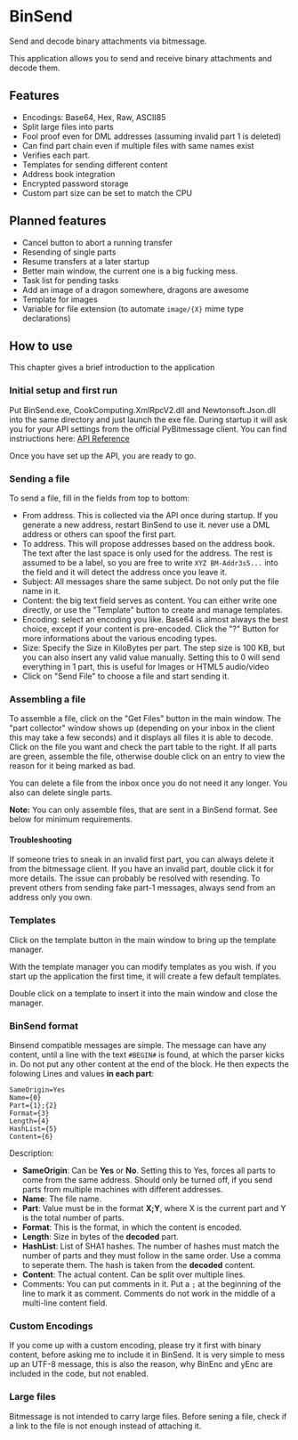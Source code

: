 BinSend
=======

Send and decode binary attachments via bitmessage.

This application allows you to send and receive binary attachments and decode them.

## Features
* Encodings: Base64, Hex, Raw, ASCII85
* Split large files into parts
* Fool proof even for DML addresses (assuming invalid part 1 is deleted)
* Can find part chain even if multiple files with same names exist
* Verifies each part.
* Templates for sending different content
* Address book integration
* Encrypted password storage
* Custom part size can be set to match the CPU

## Planned features
* Cancel button to abort a running transfer
* Resending of single parts
* Resume transfers at a later startup
* Better main window, the current one is a big fucking mess.
* Task list for pending tasks
* Add an image of a dragon somewhere, dragons are awesome
* Template for images
* Variable for file extension (to automate `image/{X}` mime type declarations)

## How to use
This chapter gives a brief introduction to the application

### Initial setup and first run
Put BinSend.exe, CookComputing.XmlRpcV2.dll and Newtonsoft.Json.dll
into the same directory and just launch the exe file.
During startup it will ask you for your API settings
from the official PyBitmessage client.
You can find instriuctions here: [API Reference](https://bitmessage.org/wiki/API)

Once you have set up the API, you are ready to go.

### Sending a file
To send a file, fill in the fields from top to bottom:

* From address. This is collected via the API once during startup. If you generate a new address, restart BinSend to use it. never use a DML address or others can spoof the first part.
* To address. This will propose addresses based on the address book. The text after the last space is only used for the address. The rest is assumed to be a label, so you are free to write `XYZ BM-Addr3s5...` into the field and it will detect the address once you leave it.
* Subject: All messages share the same subject. Do not only put the file name in it.
* Content: the big text field serves as content. You can either write one directly, or use the "Template" button to create and manage templates.
* Encoding: select an encoding you like. Base64 is almost always the best choice, except if your content is pre-encoded. Click the "?" Button for more informations about the various encoding types.
* Size: Specify the Size in KiloBytes per part. The step size is 100 KB, but you can also insert any valid value manually. Setting this to 0 will send everything in 1 part, this is useful for Images or HTML5 audio/video
* Click on "Send File" to choose a file and start sending it.

### Assembling a file
To assemble a file, click on the "Get Files" button in the main window.
The "part collector" window shows up (depending on your inbox in the client this may take a few seconds) and it displays all files it is able to decode. Click on the file you want and check the part table to the right. If all parts are green, assemble the file, otherwise double click on an entry to view the reason for it being marked as bad.

You can delete a file from the inbox once you do not need it any longer. You also can delete single parts.

**Note:** You can only assemble files, that are sent in a BinSend format. See below for minimum requirements.

#### Troubleshooting
If someone tries to sneak in an invalid first part, you can always delete it from the bitmessage client.
If you have an invalid part, double click it for more details. The issue can probably be resolved with resending. To prevent others from sending fake part-1 messages, always send from an address only you own.

### Templates
Click on the template button in the main window to bring up the template manager.

With the template manager you can modify templates as you wish. if you start up the application the first time, it will create a few default templates.

Double click on a template to insert it into the main window and close the manager.

### BinSend format
Binsend compatible messages are simple. The message can have any content, until a line with the text `#BEGIN#` is found, at which the parser kicks in. Do not put any other content at the end of the block.
He then expects the folowing Lines and values **in each part**:

```
SameOrigin=Yes
Name={0}
Part={1};{2}
Format={3}
Length={4}
HashList={5}
Content={6}
```
Description:

* **SameOrigin**: Can be **Yes** or **No**. Setting this to Yes, forces all parts to come from the same address. Should only be turned off, if you send parts from multiple machines with different addresses.
* **Name**: The file name.
* **Part**: Value must be in the format **X;Y**, where X is the current part and Y is the total number of parts.
* **Format**: This is the format, in which the content is encoded.
* **Length**: Size in bytes of the **decoded** part.
* **HashList**: List of SHA1 hashes. The number of hashes must match the number of parts and they must follow in the same order. Use a comma to seperate them. The hash is taken from the **decoded** content.
* **Content**: The actual content. Can be split over multiple lines.
* Comments: You can put comments in it. Put a `;` at the beginning of the line to mark it as comment. Comments do not work in the middle of a multi-line content field.

### Custom Encodings
If you come up with a custom encoding, please try it first with binary content, before asking me to include it in BinSend. It is very simple to mess up an UTF-8 message, this is also the reason, why BinEnc and yEnc are included in the code, but not enabled.

### Large files
Bitmessage is not intended to carry large files. Before sening a file, check if a link to the file is not enough instead of attaching it.
